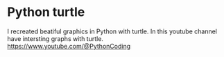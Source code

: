 # Python turtle
I recreated beatiful graphics in Python with turtle.
In this youtube channel have intersting graphs with turtle.
https://www.youtube.com/@PythonCoding


